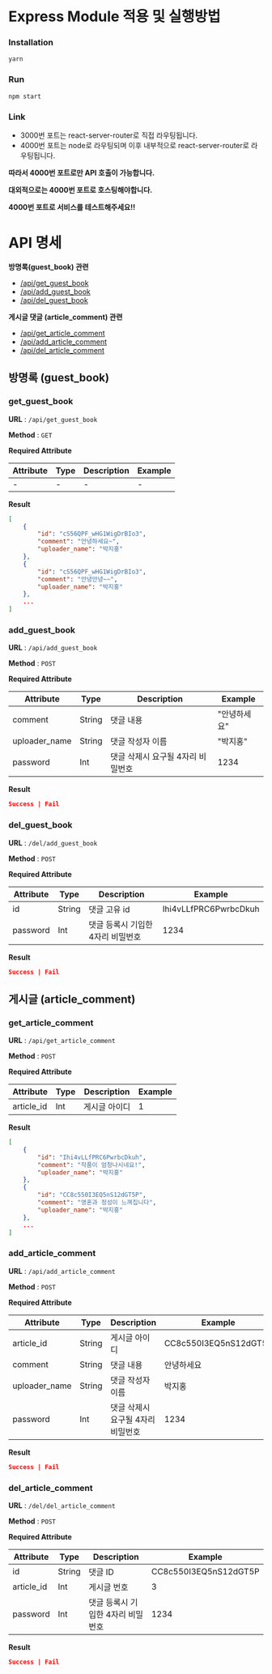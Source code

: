# Express Module 적용 및 실행방법
### Installation
```yarn```
### Run
```npm start```
### Link
- 3000번 포트는 react-server-router로 직접 라우팅됩니다.
- 4000번 포트는 node로 라우팅되며 이후 내부적으로 react-server-router로 라우팅됩니다.

**따라서 4000번 포트로만 API 호출이 가능합니다.**

**대외적으로는 4000번 포트로 호스팅해야합니다.**

**4000번 포트로 서비스를 테스트해주세요!!**

# API 명세
**방명록(guest_book) 관련**
- [/api/get_guest_book](#get_guest_book)
- [/api/add_guest_book](#add_guest_book)
- [/api/del_guest_book](#del_guest_book)

**게시글 댓글 (article_comment) 관련**
- [/api/get_article_comment](#get_article_comment)
- [/api/add_article_comment](#add_article_comment)
- [/api/del_article_comment](#del_article_comment)


## 방명록 (guest_book)
### get_guest_book

**URL** : `/api/get_guest_book`

**Method** : `GET`

**Required Attribute**

|Attribute|Type|Description|Example|
|---|---|---|---|
|-|-|-|-|

**Result**

```json
[
    {
        "id": "cS56QPF_wHG1WigDrBIo3",
        "comment": "안녕하세요~",
        "uploader_name": "박지홍"
    },
    {
        "id": "cS56QPF_wHG1WigDrBIo3",
        "comment": "안녕안녕~~",
        "uploader_name": "박지홍"
    },
    ...
]
```

### add_guest_book

**URL** : `/api/add_guest_book`

**Method** : `POST`

**Required Attribute**

|Attribute|Type|Description|Example|
|---|---|---|---|
|comment|String|댓글 내용|"안녕하세요"|
|uploader_name|String|댓글 작성자 이름|"박지홍"|
|password|Int|댓글 삭제시 요구될 4자리 비밀번호|1234|

**Result**

```json
Success | Fail
```

### del_guest_book

**URL** : `/del/add_guest_book`

**Method** : `POST`

**Required Attribute**

|Attribute|Type|Description|Example|
|---|---|---|---|
|id|String|댓글 고유 id|Ihi4vLLfPRC6PwrbcDkuh|
|password|Int|댓글 등록시 기입한 4자리 비밀번호|1234|

**Result**

```json
Success | Fail
```

## 게시글 (article_comment)
### get_article_comment

**URL** : `/api/get_article_comment`

**Method** : `POST`

**Required Attribute**

|Attribute|Type|Description|Example|
|---|---|---|---|
|article_id|Int|게시글 아이디|1|

**Result**

```json
[
    {
        "id": "Ihi4vLLfPRC6PwrbcDkuh",
        "comment": "작품이 엄청나시네요!",
        "uploader_name": "박지홍"
    },
    {
        "id": "CC8c550I3EQ5nS12dGT5P",
        "comment": "영혼과 정성이 느껴집니다",
        "uploader_name": "박지홍"
    }, 
    ...
]
```

### add_article_comment

**URL** : `/api/add_article_comment`

**Method** : `POST`

**Required Attribute**

|Attribute|Type|Description|Example|
|---|---|---|---|
|article_id|String|게시글 아이디|CC8c550I3EQ5nS12dGT5P|
|comment|String|댓글 내용|안녕하세요|
|uploader_name|String|댓글 작성자 이름|박지홍|
|password|Int|댓글 삭제시 요구될 4자리 비밀번호|1234|

**Result**

```json
Success | Fail
```

### del_article_comment

**URL** : `/del/del_article_comment`

**Method** : `POST`

**Required Attribute**

|Attribute|Type|Description|Example|
|---|---|---|---|
|id|String|댓글 ID|CC8c550I3EQ5nS12dGT5P|
|article_id|Int|게시글 번호|3|
|password|Int|댓글 등록시 기입한 4자리 비밀번호|1234|

**Result**

```json
Success | Fail
```